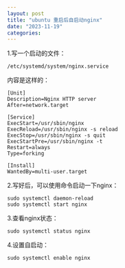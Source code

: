 ```yaml
---
layout: post
title: "ubuntu 重启后自启动nginx"
date: "2023-11-19"
categories: 
---
```

<p>1.写一个启动的文件：</p>

<p><code>/etc/systemd/system/nginx.service</code></p>

<p>内容是这样的：</p>

<pre>
<code>[Unit]
Description=Nginx HTTP server
After=network.target

[Service]
ExecStart=/usr/sbin/nginx
ExecReload=/usr/sbin/nginx -s reload
ExecStop=/usr/sbin/nginx -s quit
ExecStartPre=/usr/sbin/nginx -t
Restart=always
Type=forking

[Install]
WantedBy=multi-user.target</code></pre>

<p>2.写好后，可以使用命令启动一下nginx：</p>

<pre>
<code>sudo systemctl daemon-reload
sudo systemctl start nginx</code></pre>

<p>3.查看nginx状态：</p>

<pre>
<code>sudo systemctl status nginx</code></pre>

<p>4.设置自启动：</p>

<pre>
<code>sudo systemctl enable nginx</code></pre>


